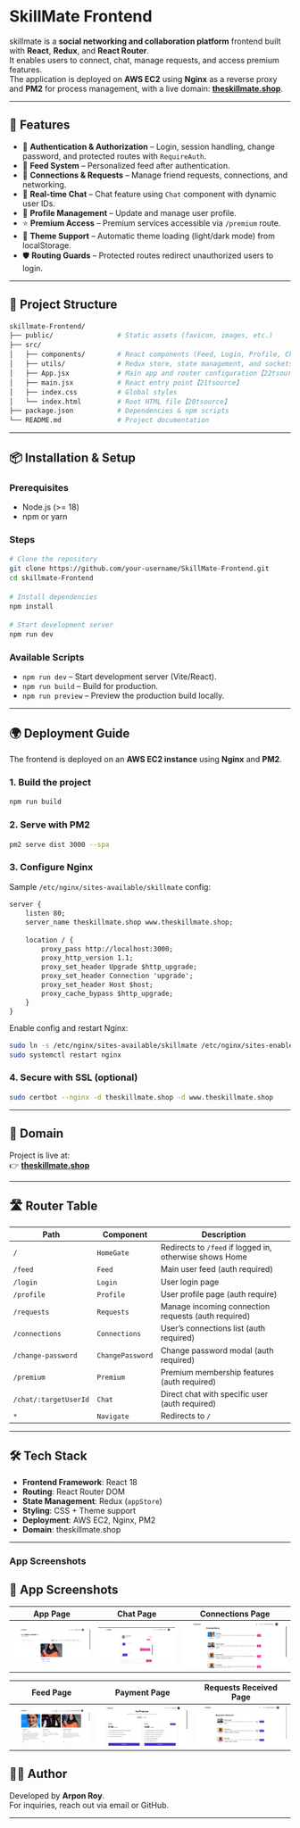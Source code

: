 # SkillMate Frontend

skillmate is a **social networking and collaboration platform** frontend built with **React**, **Redux**, and **React Router**.  
It enables users to connect, chat, manage requests, and access premium features.  
The application is deployed on **AWS EC2** using **Nginx** as a reverse proxy and **PM2** for process management, with a live domain: [**theskillmate.shop**](http://thecodemate.shop).




---

## 🚀 Features

- 🔑 **Authentication & Authorization** – Login, session handling, change password, and protected routes with `RequireAuth`.
- 📰 **Feed System** – Personalized feed after authentication.
- 👥 **Connections & Requests** – Manage friend requests, connections, and networking.
- 💬 **Real-time Chat** – Chat feature using `Chat` component with dynamic user IDs.
- 👤 **Profile Management** – Update and manage user profile.
- ⭐ **Premium Access** – Premium services accessible via `/premium` route.
- 🎨 **Theme Support** – Automatic theme loading (light/dark mode) from localStorage.
- 🛡️ **Routing Guards** – Protected routes redirect unauthorized users to login.

---

## 📂 Project Structure

```bash
skillmate-Frontend/
├── public/                # Static assets (favicon, images, etc.)
├── src/
│   ├── components/        # React components (Feed, Login, Profile, Chat, etc.)
│   ├── utils/             # Redux store, state management, and sockets
│   ├── App.jsx            # Main app and router configuration【22†source】
│   ├── main.jsx           # React entry point【21†source】
│   ├── index.css          # Global styles
│   └── index.html         # Root HTML file【20†source】
├── package.json           # Dependencies & npm scripts
└── README.md              # Project documentation
```

---

## 📦 Installation & Setup

### Prerequisites
- Node.js (>= 18)
- npm or yarn

### Steps
```bash
# Clone the repository
git clone https://github.com/your-username/SkillMate-Frontend.git
cd skillmate-Frontend

# Install dependencies
npm install

# Start development server
npm run dev
```

### Available Scripts
- `npm run dev` – Start development server (Vite/React).  
- `npm run build` – Build for production.  
- `npm run preview` – Preview the production build locally.  

---

## 🌍 Deployment Guide

The frontend is deployed on an **AWS EC2 instance** using **Nginx** and **PM2**.

### 1. Build the project
```bash
npm run build
```

### 2. Serve with PM2
```bash
pm2 serve dist 3000 --spa
```

### 3. Configure Nginx
Sample `/etc/nginx/sites-available/skillmate` config:

```nginx
server {
    listen 80;
    server_name theskillmate.shop www.theskillmate.shop;

    location / {
        proxy_pass http://localhost:3000;
        proxy_http_version 1.1;
        proxy_set_header Upgrade $http_upgrade;
        proxy_set_header Connection 'upgrade';
        proxy_set_header Host $host;
        proxy_cache_bypass $http_upgrade;
    }
}
```

Enable config and restart Nginx:
```bash
sudo ln -s /etc/nginx/sites-available/skillmate /etc/nginx/sites-enabled/
sudo systemctl restart nginx
```

### 4. Secure with SSL (optional)
```bash
sudo certbot --nginx -d theskillmate.shop -d www.theskillmate.shop
```

---

## 🔗 Domain

Project is live at:  
👉 [**theskillmate.shop**](http://thecodemate.shop)

---

## 🛣️ Router Table

| Path                 | Component         | Description |
|-----------------------|------------------|-------------|
| `/`                  | `HomeGate`       | Redirects to `/feed` if logged in, otherwise shows Home |
| `/feed`              | `Feed`           | Main user feed (auth required) |
| `/login`             | `Login`          | User login page|
| `/profile`           | `Profile`        | User profile page (auth require) |
| `/requests`          | `Requests`       | Manage incoming connection requests (auth required) |
| `/connections`       | `Connections`    | User’s connections list (auth required)|
| `/change-password`   | `ChangePassword` | Change password modal (auth required) |
| `/premium`           | `Premium`        | Premium membership features (auth required) |
| `/chat/:targetUserId`| `Chat`           | Direct chat with specific user (auth required)|
| `*`                  | `Navigate`       | Redirects to `/` |

---

## 🛠️ Tech Stack

- **Frontend Framework**: React 18
- **Routing**: React Router DOM
- **State Management**: Redux (`appStore`)
- **Styling**: CSS + Theme support
- **Deployment**: AWS EC2, Nginx, PM2
- **Domain**: theskillmate.shop

---




### App Screenshots

## 📸 App Screenshots  

| App Page | Chat Page | Connections Page |
|----------|-----------|------------------|
| ![App Page](./src/assets/app.png) | ![Chat Page](./src/assets/chat.png) | ![Connections Page](./src/assets/connections.png) |

| Feed Page | Payment Page | Requests Received Page |
|-----------|--------------|-------------------------|
| ![Feed Page](./src/assets/feed.png) | ![Payment Page](./src/assets/payment.png) | ![Requests Received Page](./src/assets/requestrecived.png) |






## 👨‍💻 Author

Developed by **Arpon Roy**.  
For inquiries, reach out via email or GitHub.

---
